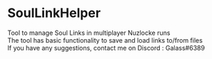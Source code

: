 # SoulLinkHelper

Tool to manage Soul Links in multiplayer Nuzlocke runs  
The tool has basic functionality to save and load links to/from files  
If you have any suggestions, contact me on Discord : Galass#6389
